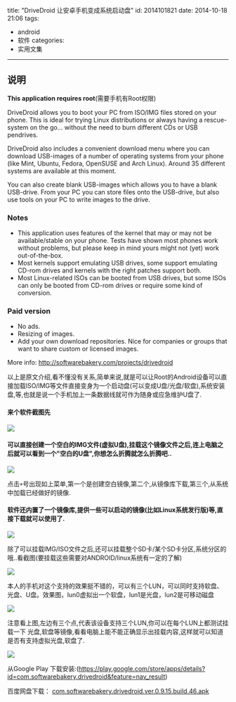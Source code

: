 title: "DriveDroid 让安卓手机变成系统启动盘"
id: 2014101821
date: 2014-10-18 21:06
tags: 
- android
- 软件
categories:
- 实用文集
---

## 说明

  **This application requires root**(需要手机有Root权限)

  DriveDroid allows you to boot your PC from ISO/IMG files stored on your phone. This is ideal for trying Linux distributions or always having a rescue-system on the go... without the need to burn different CDs or USB pendrives.

  DriveDroid also includes a convenient download menu where you can download USB-images of a number of operating systems from your phone (like Mint, Ubuntu, Fedora, OpenSUSE and Arch Linux). Around 35 different systems are available at this moment.
  
  You can also create blank USB-images which allows you to have a blank USB-drive. From your PC you can store files onto the USB-drive, but also use tools on your PC to write images to the drive.
<!--more-->
### Notes
* This application uses features of the kernel that may or may not be available/stable on your phone. Tests have shown most phones work without problems, but please keep in mind yours might not (yet) work out-of-the-box.
* Most kernels support emulating USB drives, some support emulating CD-rom drives and kernels with the right patches support both.
* Most Linux-related ISOs can be booted from USB drives, but some ISOs can only be booted from CD-rom drives or require some kind of conversion.

### Paid version
* No ads.
* Resizing of images.
* Add your own download repositories. Nice for companies or groups that want to share custom or licensed images.

More info: http://softwarebakery.com/projects/drivedroid

以上是原文介绍,看不懂没有关系,简单来说,就是可以让Root的Android设备可以直接加载ISO/IMG等文件直接变身为一个启动盘(可以变成U盘/光盘/软盘),系统安装盘,等,也就是说一个手机加上一条数据线就可作为随身或应急维护U盘了.

#### 来个软件截图先

![](@@POST@@:01.png)

#### 可以直接创建一个空白的IMG文件(虚拟U盘),挂载这个镜像文件之后,连上电脑之后就可以看到一个"空白的U盘",你想怎么折腾就怎么折腾吧..

![](@@POST@@:02.png)

点击`+`号出现如上菜单,第一个是创建空白镜像,第二个,从镜像库下载,第三个,从系统中加载已经做好的镜像.

#### 软件还内置了一个镜像库,提供一些可以启动的镜像(比如Linux系统发行版)等,直接下载就可以使用了.

![](@@POST@@:03.png)

除了可以挂载IMG/ISO文件之后,还可以挂载整个SD卡/某个SD卡分区,系统分区的哦..看截图(要挂载这些需要对ANDROID/linux系统有一定的了解)

![](@@POST@@:04.png)

本人的手机对这个支持的效果挺不错的，可以有三个LUN，可以同时支持软盘、光盘、U盘。效果图，lun0虚拟出一个软盘，lun1是光盘，lun2是可移动磁盘

![](@@POST@@:05.png)

注意看上图,左边有三个点,代表该设备支持三个LUN,你可以在每个LUN上都测试挂载一下 光盘,软盘等镜像,看看电脑上能不能正确显示出挂载内容,这样就可以知道是否有支持虚拟光盘,软盘了.

![](@@POST@@:06.png)

从Google Play 下载安装:(https://play.google.com/store/apps/details?id=com.softwarebakery.drivedroid&feature=nav_result)

百度网盘下载： [com.softwarebakery.drivedroid.ver.0.9.15.build.46.apk](http://pan.baidu.com/s/1qWluroS)